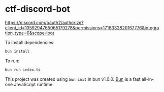 # ctf-discord-bot
https://discord.com/oauth2/authorize?client_id=1359294765065179278&permissions=1716332820167776&integration_type=0&scope=bot





To install dependencies:

```bash
bun install
```

To run:

```bash
bun run index.ts
```

This project was created using `bun init` in bun v1.0.0. [Bun](https://bun.sh) is a fast all-in-one JavaScript runtime.

